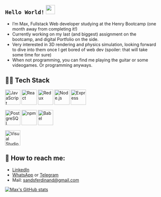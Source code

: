 ## ```Hello World!``` <img src="https://raw.githubusercontent.com/iampavangandhi/iampavangandhi/master/gifs/Hi.gif" width="30px">
- I’m Max, Fullstack Web developer studying at the Henry Bootcamp (one month away from completing it!) 
- Currently working on my last (and biggest) assignment on the bootcamp, and digital Portfolio on the side. 
- Very interested in 3D rendering and physics simulation, looking forward to dive into them once I get bored of web dev (spoiler: that  will take some time for sure) 
- When not programming, you can find me playing the guitar or some videogames. Or programming anyways.

## 👨‍💻 Tech Stack

<a href="https://developer.mozilla.org/en-US/docs/Web/JavaScript" title="JavaScript"><img src="https://github.com/get-icon/geticon/raw/master/icons/javascript.svg" alt="JavaScript" width="50px" height="50px"></a>
<a href="https://reactjs.org/" title="React"><img src="https://github.com/get-icon/geticon/raw/master/icons/react.svg" alt="React" width="50px" height="50px"></a>
<a href="https://redux.js.org/" title="Redux"><img src="https://github.com/get-icon/geticon/raw/master/icons/redux.svg" alt="Redux" width="50px" height="50px"></a>
<a href="https://nodejs.org/" title="Node.js"><img src="https://github.com/get-icon/geticon/raw/master/icons/nodejs-icon.svg" alt="Node.js" width="50px" height="50px"></a>
<a href="https://expressjs.com/" title="Express"><img src="https://github.com/get-icon/geticon/raw/master/icons/express.svg" alt="Express" width="50px" height="50px"></a>

<a href="https://www.postgresql.org/" title="PostgreSQL"><img src="https://github.com/get-icon/geticon/raw/master/icons/postgresql.svg" alt="PostgreSQL" width="50px" height="50px"></a>
<a href="https://www.npmjs.com/" title="npm"><img src="https://github.com/get-icon/geticon/raw/master/icons/npm.svg" alt="npm" width="50px" height="50px"></a>
<a href="https://babeljs.io/" title="Babel"><img src="https://github.com/get-icon/geticon/raw/master/icons/babel.svg" alt="Babel" width="50px" height="50px"></a> 

<a href="https://code.visualstudio.com/" title="Visual Studio Code"><img src="https://github.com/get-icon/geticon/raw/master/icons/visual-studio-code.svg" alt="Visual Studio Code" width="50px" height="50px"></a>



## 📧 How to reach me:
- [LinkedIn](https://www.linkedin.com/in/maximo-fernandez-arenas-fullstack/)
- [WhatsApp](https://wa.me/qr/SLVIUEZVXGJFP1) or [Telegram](https://t.me/maxfer03)
- Mail: sandsferdinand@gmail.com
  


[![Max's GitHub stats](https://github-readme-stats.vercel.app/api?username=maxfer03)](https://github.com/maxfer03/github-readme-stats)

<!--
**maxfer03/maxfer03** is a ✨ _special_ ✨ repository because its `README.md` (this file) appears on your GitHub profile.



Here are some ideas to get you started:

- 🔭 I’m currently working on ...
- 🌱 I’m currently learning ...
- 👯 I’m looking to collaborate on ...
- 🤔 I’m looking for help with ...
- 💬 Ask me about ...
- 📫 How to reach me: ...
- 😄 Pronouns: ...
- ⚡ Fun fact: ...
-->
